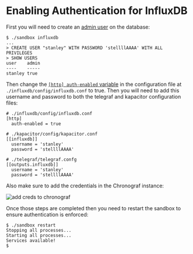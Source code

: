 # Enabling Authentication for InfluxDB

First you will need to create an [admin user](https://docs.influxdata.com/influxdb/v1.2/query_language/authentication_and_authorization/#authorization) on the database:

```
$ ./sandbox influxdb
...
> CREATE USER "stanley" WITH PASSWORD 'stellllAAAA' WITH ALL PRIVILEGES
> SHOW USERS
user    admin
----    -----
stanley true
```

Then change the [`[http] auth-enabled` variable](https://docs.influxdata.com/influxdb/v1.2/query_language/authentication_and_authorization/#set-up-authentication) in the configuration file at `./influxdb/config/influxdb.conf` to true. Then you will need to add this username and password to both the telegraf and kapacitor configuration files:

```
# ./influxdb/config/influxdb.conf
[http]
  auth-enabled = true
  
# ./kapacitor/config/kapacitor.conf
[[influxdb]]
  username = 'stanley'
  password = 'stellllAAAA'
  
# ./telegraf/telegraf.confg
[[outputs.influxdb]]
  username = 'stanley'
  password = 'stellllAAAA'
```

Also make sure to add the credentials in the Chronograf instance:

![add creds to chronograf](/images/add-password-chronograf.png)

Once those steps are completed then you need to restart the sandbox to ensure authentication is enforced:

```
$ ./sandbox restart
Stopping all processes...
Starting all processes...
Services available!
$ 
```



